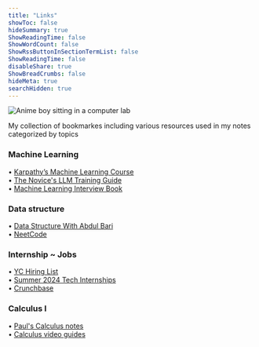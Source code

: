 ```yaml
---
title: "Links"
showToc: false
hideSummary: true
ShowReadingTime: false
ShowWordCount: false
ShowRssButtonInSectionTermList: false
ShowReadingTime: false
disableShare: true
ShowBreadCrumbs: false
hideMeta: true
searchHidden: true
---
```


![Anime boy sitting in a computer lab](/single/Sitting%20in%20a%20computer%20lab.jpg)


My collection of bookmarkes including various resources used in my notes categorized by topics 

### Machine Learning
• [Karpathy’s Machine Learning Course](https://www.youtube.com/playlist?list=PLAqhIrjkxbuWI23v9cThsA9GvCAUhRvKZ) \
• [The Novice's LLM Training Guide](https://rentry.co/llm-training) \
• [Machine Learning Interview Book](https://huyenchip.com/ml-interviews-book/) 


### Data structure
• [Data Structure With Abdul Bari](https://youtu.be/0IAPZzGSbME?list=PLAXnLdrLnQpRcveZTtD644gM9uzYqJCwr) \
• [NeetCode](https://neetcode.io/practice) 

 



### Internship ~ Jobs
• [YC Hiring List](https://hnhiring.com/) \
• [Summer 2024 Tech Internships](https://github.com/SimplifyJobs/Summer2024-Internships) \
• [Crunchbase](https://www.crunchbase.com/)




### Calculus I 
• [Paul's Calculus notes](https://tutorial.math.lamar.edu/classes/calci/calci.aspx) \
• [Calculus video guides](https://www.youtube.com/watch?v=GiCojsAWRj0&list=PL0o_zxa4K1BWYThyV4T2Allw6zY0jEumv)



















<!-- 

• []() 


-->